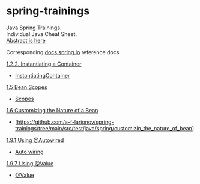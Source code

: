 # spring-trainings

Java Spring Trainings.<br>
Individual Java Cheat Sheet.<br>
[Abstract is here](https://github.com/a-f-larionov/spring-trainings/blob/main/abstract.pdf)

Corresponding [docs.spring.io](https://docs.spring.io/spring-framework/docs/current/reference/html/index.html) reference docs.

[1.2.2. Instantiating a Container](https://docs.spring.io/spring-framework/docs/current/reference/html/core.html#beans-factory-instantiation)
* [InstantiatingContainer](https://github.com/a-f-larionov/spring-trainings/blob/main/src/test/java/learning/container/InstantiatingContainer.java)

[1.5 Bean Scopes](https://docs.spring.io/spring-framework/docs/current/reference/html/core.html#beans-factory-scopes)
* [Scopes](https://github.com/a-f-larionov/spring-trainings/tree/main/src/test/java/learning/scopes)

[1.6 Customizing the Nature of a Bean](https://docs.spring.io/spring-framework/docs/current/reference/html/core.html#beans-factory-nature)
* [https://github.com/a-f-larionov/spring-trainings/tree/main/src/test/java/spring/customizin_the_nature_of_bean]

[1.9.1 Using @Autowired](https://docs.spring.io/spring-framework/docs/current/reference/html/core.html#beans-autowired-annotation)
* [Auto wiring](https://github.com/a-f-larionov/spring-trainings/tree/main/src/test/java/learning/autowiring)

[1.9.7 Using @Value](https://docs.spring.io/spring-framework/docs/current/reference/html/core.html#beans-value-annotations)
* [@Value](https://github.com/a-f-larionov/spring-trainings/tree/main/src/test/java/learning/value)